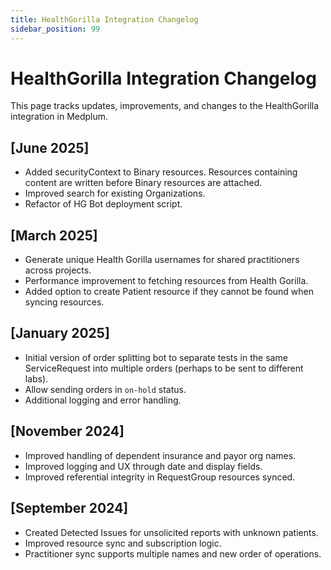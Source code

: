 ```yaml
---
title: HealthGorilla Integration Changelog
sidebar_position: 99
---
```


# HealthGorilla Integration Changelog

This page tracks updates, improvements, and changes to the HealthGorilla integration in Medplum.

## [June 2025] 
- Added securityContext to Binary resources. Resources containing content are written before Binary resources are attached. 
- Improved search for existing Organizations. 
- Refactor of HG Bot deployment script. 

## [March 2025] 
- Generate unique Health Gorilla usernames for shared practitioners across projects. 
- Performance improvement to fetching resources from Health Gorilla. 
- Added option to create Patient resource if they cannot be found when syncing resources. 

## [January 2025]
- Initial version of order splitting bot to separate tests in the same ServiceRequest into multiple orders (perhaps to be sent to different labs). 
- Allow sending orders in `on-hold` status. 
- Additional logging and error handling. 

## [November 2024]
- Improved handling of dependent insurance and payor org names.
- Improved logging and UX through date and display fields. 
- Improved referential integrity in RequestGroup resources synced. 


## [September 2024]
- Created Detected Issues for unsolicited reports with unknown patients.
- Improved resource sync and subscription logic.
- Practitioner sync supports multiple names and new order of operations.



<!-- Add new entries below as changes are made --> 

